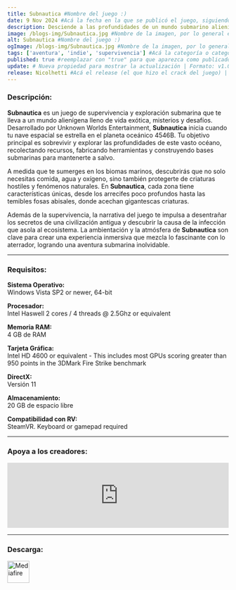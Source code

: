 ```yaml
---
title: Subnautica #Nombre del juego :)
date: 9 Nov 2024 #Acá la fecha en la que se publicó el juego, siguiendo este formato: Dia "30", Mes "Oct", Año "2024" = como debe quedar: 30 Oct 2024
description: Desciende a las profundidades de un mundo submarino alienígena lleno de belleza y peligros. Crea equipamiento, pilota submarinos, terraforma el terreno, y burla los peligros para explorar exhuberantes arrecifes de coral, volcanes, sistemas de cuevas y más - Todo mientras intentas sobrevivir. #Acá una mini descripción del juego
image: /blogs-img/Subnautica.jpg #Nombre de la imagen, por lo general es exactamente el mismo nombre que el juego excluyendo lo ":" (Dos puntos)
alt: Subnautica #Nombre del juego :)
ogImage: /blogs-img/Subnautica.jpg #Nombre de la imagen, por lo general es exactamente el mismo nombre que el juego excluyendo lo ":" (Dos puntos)
tags: ['aventura', 'indie', 'supervivencia'] #Acá la categoría o categorías del juego, si es más de una se coloca en este formato: ['categoría1', 'categoría2']
published: true #reemplazar con "true" para que aparezca como publicado
update: # Nueva propiedad para mostrar la actualización | Formato: v1.0.0
release: Nicolhetti #Acá el release (el que hizo el crack del juego) | Formato: Nicolhetti
---
```


<!--En VSCode seleccionando una palabra, por ejemplo: "Subnautica" y apretando Ctrl+F2 se seleccionan todas las palabras iguales-->

### Descripción:
**Subnautica** es un juego de supervivencia y exploración submarina que te lleva a un mundo alienígena lleno de vida exótica, misterios y desafíos. Desarrollado por Unknown Worlds Entertainment, **Subnautica** inicia cuando tu nave espacial se estrella en el planeta oceánico 4546B. Tu objetivo principal es sobrevivir y explorar las profundidades de este vasto océano, recolectando recursos, fabricando herramientas y construyendo bases submarinas para mantenerte a salvo.

A medida que te sumerges en los biomas marinos, descubrirás que no solo necesitas comida, agua y oxígeno, sino también protegerte de criaturas hostiles y fenómenos naturales. En **Subnautica**, cada zona tiene características únicas, desde los arrecifes poco profundos hasta las temibles fosas abisales, donde acechan gigantescas criaturas.

Además de la supervivencia, la narrativa del juego te impulsa a desentrañar los secretos de una civilización antigua y descubrir la causa de la infección que asola al ecosistema. La ambientación y la atmósfera de **Subnautica** son clave para crear una experiencia inmersiva que mezcla lo fascinante con lo aterrador, logrando una aventura submarina inolvidable.
<!--Prompt para Chat-GPT: Hazme una descripción para el juego "Subnautica" y cada que menciones "Subnautica" ponlo en negrita -->

---

### Requisitos:
**Sistema Operativo:**  
Windows Vista SP2 or newer, 64-bit

**Procesador:**  
Intel Haswell 2 cores / 4 threads @ 2.5Ghz or equivalent

**Memoria RAM:**  
4 GB de RAM

**Tarjeta Gráfica:**  
Intel HD 4600 or equivalent - This includes most GPUs scoring greater than 950 points in the 3DMark Fire Strike benchmark

**DirectX:**  
Versión 11

**Almacenamiento:**  
20 GB de espacio libre

**Compatibilidad con RV:**  
SteamVR. Keyboard or gamepad required

<!--Si falta o sobra un requisito se quita o se agrega manteniendo el mismo formato-->

---

### Apoya a los creadores:
<iframe src="https://store.steampowered.com/widget/264710/" frameborder="0" style="background-color: transparent; width: 100% !important; aspect-ratio: 646 / 190;"></iframe>

<!--Reemplazar los numeros (AppID) del juego (en este caso 2668510) por el numero (AppID) correspondiente con el juego a publicar-->
<!--El AppID se encuentra en la URL del Juego en Steam-->

---

### Descarga:

[<img src="https://gist.github.com/cxmeel/0dbc95191f239b631c3874f4ccf114e2/raw/download.svg" alt="Mediafire" height="50" />](https://www.mediafire.com/file/vibld8hiyem2e83/Subnautica.zip/file)

<!-- # se debe reemplazar por el link de descarga-->

<!--NOMBRE-DEL-SERVICIO se debe reemplazar por el servicio donde está subido el juego-->